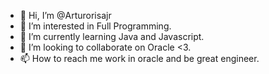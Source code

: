 - 👋 Hi, I’m @Arturorisajr
- 👀 I’m interested in Full Programming.
- 🌱 I’m currently learning Java and Javascript.
- 💞️ I’m looking to collaborate on Oracle <3.
- 📫 How to reach me work in oracle and be great engineer.

<!---
Arturorisajr/Arturorisajr is a ✨ special ✨ repository because its `README.md` (this file) appears on your GitHub profile.
You can click the Preview link to take a look at your changes.
--->
